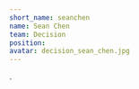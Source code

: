 ```yaml
---
short_name: seanchen
name: Sean Chen
team: Decision
position: 
avatar: decision_sean_chen.jpg
---
```

.